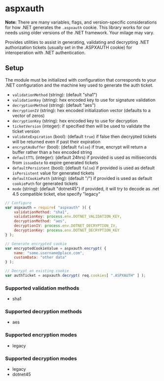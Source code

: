 # aspxauth

**Note:** There are many variables, flags, and version-specific considerations for how .NET generates the `.aspxauth` cookie. This library works for our needs using older versions of the .NET framework. Your milage may vary.

Provides utilities to assist in generating, validating and decrypting .NET authorization tickets (usually set in the .ASPXAUTH cookie) for interoperation with .NET authentication.

## Setup

The module must be initialized with configuration that corresponds to your .NET configuration and the machine key used to generate the auth ticket.

- `validationMethod` (string): (default "sha1")
- `validationKey` (string): hex encoded key to use for signature validation
- `decryptionMethod` (string): (default "aes")
- `decryptionIV` (string): hex encoded initialization vector (defaults to a vector of zeros)
- `decryptionKey` (string): hex encoded key to use for decryption
- `ticketVersion` (integer): if specified then will be used to validate the ticket version
- `validateExpiration` (bool): (default `true`) if false then decrypted tickets will be returned even if past their expiration
- `encryptAsBuffer` (bool): (default `false`) if true, encrypt will return a buffer rather than a hex encoded string
- `defaultTTL` (integer): (default 24hrs) if provided is used as milliseconds from `issueDate` to expire generated tickets
- `defaultPersistent` (bool): (default `false`) if provided is used as default `isPersistent` value for generated tickets
- `defaultCookiePath` (string): (default "/") if provided is used as default `cookiePath` for generated tickets
- `mode` (string): (default "dotnet45") if provided, it will try to decode as .net 4.5 compatible ticket, else specify "legacy"

```js
// Configure
var aspxauth = require( "aspxauth" )( {
    validationMethod: "sha1",
    validationKey: process.env.DOTNET_VALIDATION_KEY,
    decryptionMethod: "aes",
    decryptionIV: process.env.DOTNET_DECRYPTION_IV,
    decryptionKey: process.env.DOTNET_DECRYPTION_KEY
} );

// Generate encrypted cookie
var encryptedCookieValue = aspxauth.encrypt( {
    name: "some.username@place.com",
    customData: "other data"
} );

// Decrypt an existing cookie
var authTicket = aspxauth.decrypt( req.cookies[ ".ASPXAUTH" ] );
```

### Supported validation methods

- sha1

### Supported decryption methods

- aes

### Supported encryption modes

- legacy

### Supported decryption modes

- legacy
- dotnet45